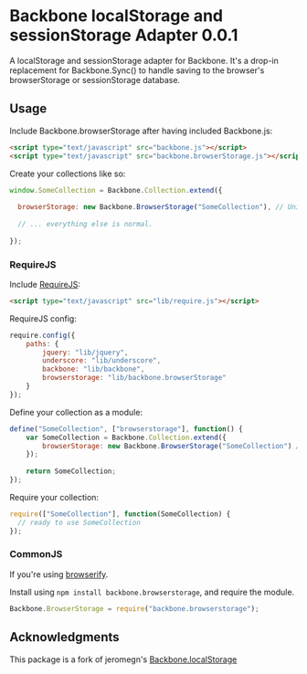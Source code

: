 # Backbone localStorage and sessionStorage Adapter 0.0.1

A localStorage and sessionStorage adapter for Backbone.
It's a drop-in replacement for Backbone.Sync() to handle saving to the browser's browserStorage or sessionStorage database.

## Usage

Include Backbone.browserStorage after having included Backbone.js:

```html
<script type="text/javascript" src="backbone.js"></script>
<script type="text/javascript" src="backbone.browserStorage.js"></script>
```

Create your collections like so:

```javascript
window.SomeCollection = Backbone.Collection.extend({
  
  browserStorage: new Backbone.BrowserStorage("SomeCollection"), // Unique name within your app.
  
  // ... everything else is normal.
  
});
```
### RequireJS

Include [RequireJS](http://requirejs.org):

```html
<script type="text/javascript" src="lib/require.js"></script>
```

RequireJS config: 
```javascript
require.config({
    paths: {
        jquery: "lib/jquery",
        underscore: "lib/underscore",
        backbone: "lib/backbone",
        browserstorage: "lib/backbone.browserStorage"
    }
});
```

Define your collection as a module:
```javascript
define("SomeCollection", ["browserstorage"], function() {
    var SomeCollection = Backbone.Collection.extend({
        browserStorage: new Backbone.BrowserStorage("SomeCollection") // Unique name within your app.
    });
  
    return SomeCollection;
});
```

Require your collection:
```javascript
require(["SomeCollection"], function(SomeCollection) {
  // ready to use SomeCollection
});
```

### CommonJS

If you're using [browserify](https://github.com/substack/node-browserify).

Install using `npm install backbone.browserstorage`, and require the module.

```javascript
Backbone.BrowserStorage = require("backbone.browserstorage");
```

## Acknowledgments

This package is a fork of jeromegn's [Backbone.localStorage](https://github.com/jeromegn/Backbone.localStorage)
